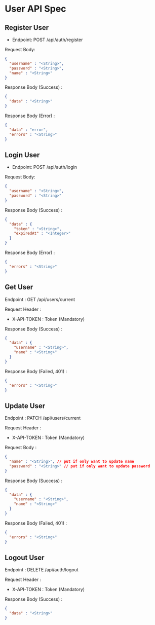 # User API Spec

## Register User

- Endpoint: POST /api/auth/register

Request Body:

```json
{
  "username" : "<String>",
  "password" : "<String>",
  "name" : "<String>"
}
```

Response Body (Success) : 
```json
{
  "data" : "<String>"
}
```

Response Body (Error) :
```json
{
  "data" : "error",
  "errors" : "<String>"
}
```
## Login User
- Endpoint: POST /api/auth/login

Request Body:

```json
{
  "username" : "<String>",
  "password" : "<String>"
}
```

Response Body (Success) :
```json
{
  "data" : {
    "token" : "<String>",
    "expiredAt" : "<Integer>"
  }
}
```

Response Body (Error) :
```json
{
  "errors" : "<String>"
}
```
## Get User

Endpoint : GET /api/users/current

Request Header :

- X-API-TOKEN : Token (Mandatory)

Response Body (Success) :

```json
{
  "data" : {
    "username" : "<String>",
    "name" : "<String>"
  }
}
```

Response Body (Failed, 401) :

```json
{
  "errors" : "<String>"
}
```

## Update User

Endpoint : PATCH /api/users/current

Request Header :

- X-API-TOKEN : Token (Mandatory)

Request Body :

```json
{
  "name" : "<String>", // put if only want to update name
  "password" : "<String>" // put if only want to update password
}
```

Response Body (Success) :

```json
{
  "data" : {
    "username" : "<String>",
    "name" : "<String>"
  }
}
```

Response Body (Failed, 401) :

```json
{
  "errors" : "<String>"
}
```

## Logout User

Endpoint : DELETE /api/auth/logout

Request Header :

- X-API-TOKEN : Token (Mandatory)

Response Body (Success) :

```json
{
  "data" : "<String>"
}
```
